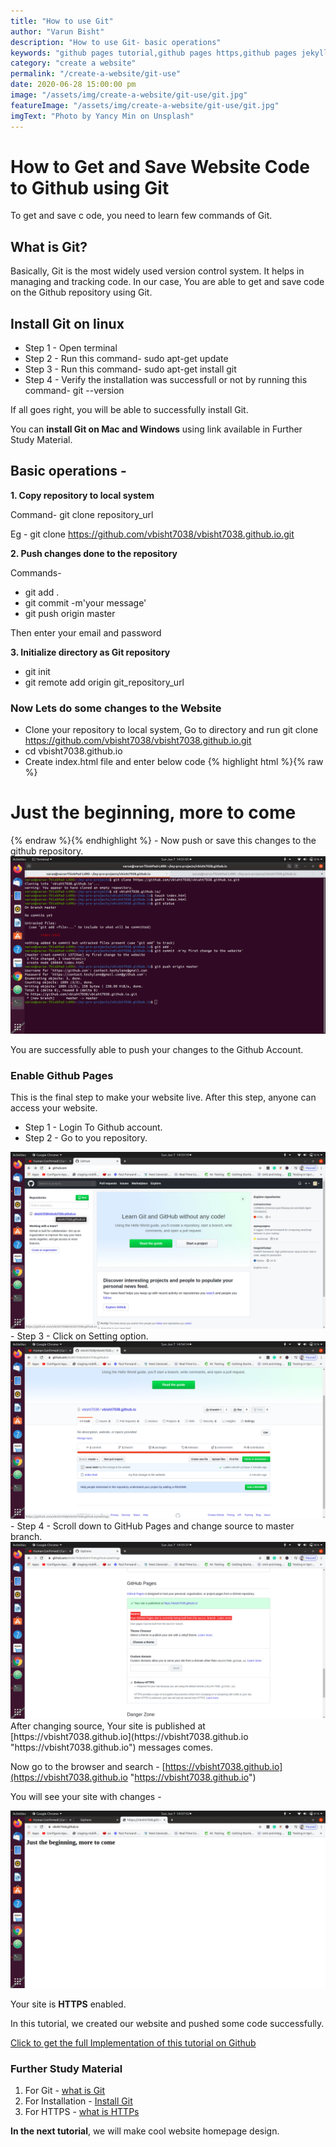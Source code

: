 ```yaml
---
title: "How to use Git"
author: "Varun Bisht"
description: "How to use Git- basic operations"
keywords: "github pages tutorial,github pages https,github pages jekyll,git commands,git"
category: "create a website"
permalink: "/create-a-website/git-use"
date: 2020-06-28 15:00:00 pm
image: "/assets/img/create-a-website/git-use/git.jpg"
featureImage: "/assets/img/create-a-website/git-use/git.jpg"
imgText: "Photo by Yancy Min on Unsplash"
---
```

# How to Get and Save Website Code to Github using Git

To get and save c ode, you need to learn few commands of Git.

## What is Git?
Basically, Git is the most widely used version control system.
It helps in managing and tracking code.
In our case, You are able to get and save code on the Github repository using Git.

## Install Git on linux

- Step 1 - Open terminal
- Step 2 - Run this command- sudo apt-get update
- Step 3 - Run this command- sudo apt-get install git
- Step 4 - Verify the installation was successfull or not by running this command- git --version

If all goes right, you will be able to successfully install Git.

You can **install Git on Mac and Windows** using link available in Further Study Material.

## Basic operations -
**1. Copy repository to local system**

Command- git clone repository_url

Eg - git clone https://github.com/vbisht7038/vbisht7038.github.io.git

**2. Push changes done to the repository**

Commands-
- git add .
- git commit -m'your message'
- git push origin master

Then enter your email and password

**3. Initialize directory as Git repository**

- git init
- git remote add origin git_repository_url

### Now Lets do some changes to the Website

- Clone your repository to local system, Go to directory and run git clone https://github.com/vbisht7038/vbisht7038.github.io.git
- cd vbisht7038.github.io
- Create index.html file and enter below code
{% highlight html %}{% raw %}
<h1> Just the beginning, more to come</h1>
{% endraw %}{% endhighlight %}
- Now push or save this changes to the github repository.
<div class="imgCont">
  <img class="object-fit" alt="First Commit" title="First Commit" src="/assets/img/create-a-website/git-use/first-commit.png"/>
</div>


You are successfully able to push your changes to the Github Account.

### Enable Github Pages

This is the final step to make your website live. After this step, anyone can access your website.

- Step 1 - Login To Github account.
- Step 2 - Go to you repository.
<div class="imgCont">
  <img class="object-fit" alt="Repository Option" title="Repository Option" src="/assets/img/create-a-website/git-use/repository_option.png"/>
</div>
- Step 3 - Click on Setting option.
<div class="imgCont">
  <img class="object-fit" alt="Repository Setting Option" title="Repository Setting Option" src="/assets/img/create-a-website/git-use/repository_setting_option.png"/>
</div>
- Step 4 - Scroll down to GitHub Pages and change source to master branch.
<div class="imgCont">
  <img class="object-fit" alt="Github Pages" title="Github Pages" src="/assets/img/create-a-website/git-use/github_pages.png"/>
</div>
After changing source, Your site is published at [https://vbisht7038.github.io](https://vbisht7038.github.io "https://vbisht7038.github.io") messages comes.

Now go to the browser and search - [https://vbisht7038.github.io](https://vbisht7038.github.io "https://vbisht7038.github.io")

You will see your site with changes -
<div class="imgCont">
  <img class="object-fit" alt="Blog Site" title="Blog Site" src="/assets/img/create-a-website/git-use/blog_site.png"/>
</div>

Your site is **HTTPS** enabled.

In this tutorial, we created our website and pushed some code successfully.

<a href="https://github.com/vbisht7038/vbisht7038.github.io.git">Click to get the full Implementation of this tutorial on Github</a>

### Further Study Material
1. For Git - [what is Git](https://www.atlassian.com/git/tutorials/what-is-git "what-is-git")
2. For Installation - [Install Git](https://www.atlassian.com/git/tutorials/install-git "Install Git")
3. For HTTPS - [what is HTTPs](https://www.cloudflare.com/learning/ssl/what-is-https "what-is-https")


**In the next tutorial**, we will make cool website homepage design.
